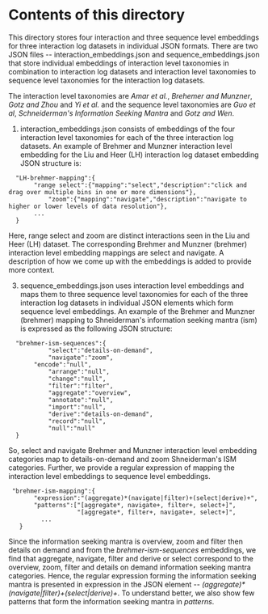 # Contents of this directory

This directory stores four interaction and three sequence level embeddings for three interaction log datasets in individual JSON formats. There are two JSON files -- interaction_embeddings.json and sequence_embeddings.json that store individual embeddings of interaction level taxonomies in combination to interaction log datasets and interaction level taxonomies to sequence level taxonomies for the interaction log datasets.

The interaction level taxonomies are _Amar et al._, _Brehemer and Munzner_, _Gotz and Zhou_ and _Yi et al._ and the sequence level taxonomies are _Guo et al_, _Schneiderman's Information Seeking Mantra_ and _Gotz and Wen_.

1. interaction_embeddings.json consists of embeddings of the four interaction level taxonomies for each of the three interaction log datasets. An example of Brehmer and Munzner interaction level embedding for the Liu and Heer (LH) interaction log dataset embedding JSON structure is:
  ```
    "LH-brehmer-mapping":{
         "range select":{"mapping":"select","description":"click and drag over multiple bins in one or more dimensions"},
		     "zoom":{"mapping":"navigate","description":"navigate to higher or lower levels of data resolution"},
         ...
	}
  ```
Here, range select and zoom are distinct interactions seen in the Liu and Heer (LH) dataset. The corresponding Brehmer and Munzner (brehmer) interaction level embedding mappings are select and navigate. A description of how we come up with the embeddings is added to provide more context.
    
3. sequence_embeddings.json uses interaction level embeddings and maps them to three sequence level taxonomies for each of the three interaction log datasets in individual JSON elements which form sequence level embeddings. An example of the Brehmer and Munzner (brehmer) mapping to Shneiderman's information seeking mantra (ism) is expressed as the following JSON structure:
  ```
    "brehmer-ism-sequences":{
		     "select":"details-on-demand",
		     "navigate":"zoom",
         "encode":"null",
		     "arrange":"null",
		     "change":"null",
		     "filter":"filter",
		     "aggregate":"overview",
		     "annotate":"null",
		     "import":"null",
		     "derive":"details-on-demand",
		     "record":"null",
		     "null":"null"
	}
  ```
So, select and navigate Brehmer and Munzner interaction level embedding categories map to details-on-demand and zoom Shneiderman's ISM categories. Further, we provide a regular expression of mapping the interaction level embeddings to sequence level embeddings.
 ```
  "brehmer-ism-mapping":{
		"expression":"(aggregate)*(navigate|filter)+(select|derive)+",
		"patterns":["[aggregate*, navigate+, filter+, select+]",
					"[aggregate*, filter+, navigate+, select+]",
          ...
    }
  ```
Since the information seeking mantra is overview, zoom and filter then details on demand and from the _brehmer-ism-sequences_ embeddings, we find that aggregate, navigate, filter and derive or select correspond to the overview, zoom, filter and details on demand information seeking mantra categories. Hence, the regular expression forming the information seeking mantra is presented in expression in the JSON element -- _(aggregate)*(navigate|filter)+(select|derive)+_. To understand better, we also show few patterns that form the information seeking mantra in _patterns_.
